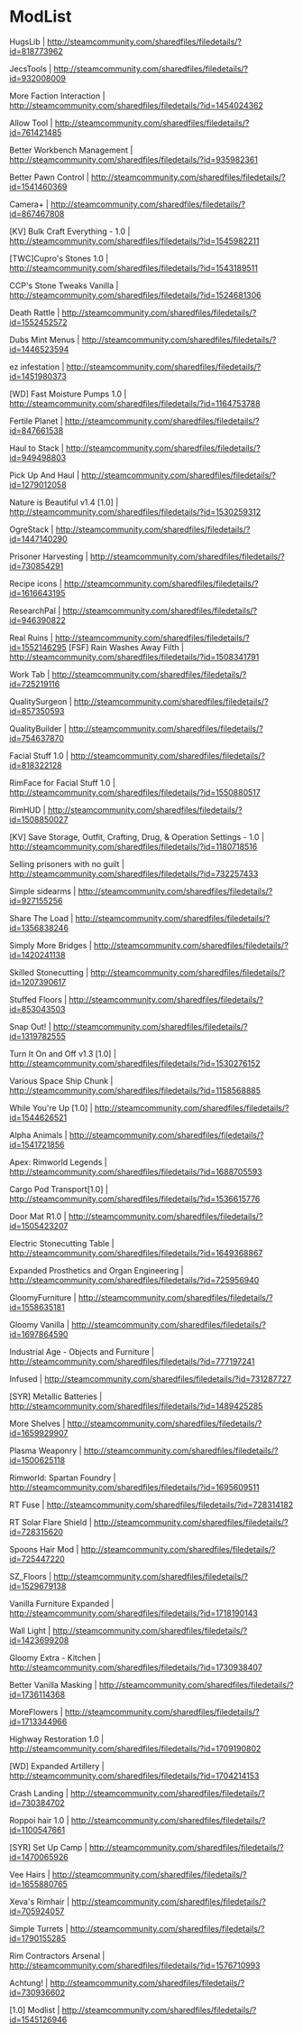 # ModList
HugsLib | http://steamcommunity.com/sharedfiles/filedetails/?id=818773962

JecsTools | http://steamcommunity.com/sharedfiles/filedetails/?id=932008009

More Faction Interaction | http://steamcommunity.com/sharedfiles/filedetails/?id=1454024362

Allow Tool | http://steamcommunity.com/sharedfiles/filedetails/?id=761421485

Better Workbench Management | http://steamcommunity.com/sharedfiles/filedetails/?id=935982361

Better Pawn Control | http://steamcommunity.com/sharedfiles/filedetails/?id=1541460369

Camera+ | http://steamcommunity.com/sharedfiles/filedetails/?id=867467808

[KV] Bulk Craft Everything - 1.0 | http://steamcommunity.com/sharedfiles/filedetails/?id=1545982211

[TWC]Cupro's Stones 1.0 | http://steamcommunity.com/sharedfiles/filedetails/?id=1543189511

CCP's Stone Tweaks Vanilla | http://steamcommunity.com/sharedfiles/filedetails/?id=1524681306

Death Rattle | http://steamcommunity.com/sharedfiles/filedetails/?id=1552452572

Dubs Mint Menus | http://steamcommunity.com/sharedfiles/filedetails/?id=1446523594

ez infestation | http://steamcommunity.com/sharedfiles/filedetails/?id=1451980373

[WD] Fast Moisture Pumps 1.0 | http://steamcommunity.com/sharedfiles/filedetails/?id=1164753788

Fertile Planet | http://steamcommunity.com/sharedfiles/filedetails/?id=847661538

Haul to Stack | http://steamcommunity.com/sharedfiles/filedetails/?id=949498803

Pick Up And Haul | http://steamcommunity.com/sharedfiles/filedetails/?id=1279012058

Nature is Beautiful v1.4 [1.0] | http://steamcommunity.com/sharedfiles/filedetails/?id=1530259312

OgreStack | http://steamcommunity.com/sharedfiles/filedetails/?id=1447140290

Prisoner Harvesting | http://steamcommunity.com/sharedfiles/filedetails/?id=730854291

Recipe icons | http://steamcommunity.com/sharedfiles/filedetails/?id=1616643195

ResearchPal | http://steamcommunity.com/sharedfiles/filedetails/?id=946390822

Real Ruins | http://steamcommunity.com/sharedfiles/filedetails/?id=1552146295
[FSF] Rain Washes Away Filth | http://steamcommunity.com/sharedfiles/filedetails/?id=1508341791

Work Tab | http://steamcommunity.com/sharedfiles/filedetails/?id=725219116

QualitySurgeon | http://steamcommunity.com/sharedfiles/filedetails/?id=857350593

QualityBuilder | http://steamcommunity.com/sharedfiles/filedetails/?id=754637870

Facial Stuff 1.0 | http://steamcommunity.com/sharedfiles/filedetails/?id=818322128

RimFace for Facial Stuff 1.0 | http://steamcommunity.com/sharedfiles/filedetails/?id=1550880517

RimHUD | http://steamcommunity.com/sharedfiles/filedetails/?id=1508850027

[KV] Save Storage, Outfit, Crafting, Drug, & Operation Settings - 1.0 | http://steamcommunity.com/sharedfiles/filedetails/?id=1180718516

Selling prisoners with no guilt | http://steamcommunity.com/sharedfiles/filedetails/?id=732257433

Simple sidearms | http://steamcommunity.com/sharedfiles/filedetails/?id=927155256

Share The Load | http://steamcommunity.com/sharedfiles/filedetails/?id=1356838246

Simply More Bridges | http://steamcommunity.com/sharedfiles/filedetails/?id=1420241138

Skilled Stonecutting | http://steamcommunity.com/sharedfiles/filedetails/?id=1207390617

Stuffed Floors | http://steamcommunity.com/sharedfiles/filedetails/?id=853043503

Snap Out! | http://steamcommunity.com/sharedfiles/filedetails/?id=1319782555

Turn It On and Off v1.3 [1.0] | http://steamcommunity.com/sharedfiles/filedetails/?id=1530276152

Various Space Ship Chunk | http://steamcommunity.com/sharedfiles/filedetails/?id=1158568885

While You're Up [1.0] | http://steamcommunity.com/sharedfiles/filedetails/?id=1544626521

Alpha Animals | http://steamcommunity.com/sharedfiles/filedetails/?id=1541721856

Apex: Rimworld Legends | http://steamcommunity.com/sharedfiles/filedetails/?id=1688705593

Cargo Pod Transport[1.0] | http://steamcommunity.com/sharedfiles/filedetails/?id=1536615776

Door Mat R1.0 | http://steamcommunity.com/sharedfiles/filedetails/?id=1505423207

Electric Stonecutting Table | http://steamcommunity.com/sharedfiles/filedetails/?id=1649368867

Expanded Prosthetics and Organ Engineering | http://steamcommunity.com/sharedfiles/filedetails/?id=725956940

GloomyFurniture | http://steamcommunity.com/sharedfiles/filedetails/?id=1558635181

Gloomy Vanilla | http://steamcommunity.com/sharedfiles/filedetails/?id=1697864590

Industrial Age - Objects and Furniture | http://steamcommunity.com/sharedfiles/filedetails/?id=777197241

Infused | http://steamcommunity.com/sharedfiles/filedetails/?id=731287727

[SYR] Metallic Batteries | http://steamcommunity.com/sharedfiles/filedetails/?id=1489425285

More Shelves | http://steamcommunity.com/sharedfiles/filedetails/?id=1659929907

Plasma Weaponry | http://steamcommunity.com/sharedfiles/filedetails/?id=1500625118

Rimworld: Spartan Foundry | http://steamcommunity.com/sharedfiles/filedetails/?id=1695609511

RT Fuse | http://steamcommunity.com/sharedfiles/filedetails/?id=728314182

RT Solar Flare Shield | http://steamcommunity.com/sharedfiles/filedetails/?id=728315620

Spoons Hair Mod | http://steamcommunity.com/sharedfiles/filedetails/?id=725447220

SZ_Floors | http://steamcommunity.com/sharedfiles/filedetails/?id=1529679138

Vanilla Furniture Expanded | http://steamcommunity.com/sharedfiles/filedetails/?id=1718190143

Wall Light | http://steamcommunity.com/sharedfiles/filedetails/?id=1423699208

Gloomy Extra - Kitchen | http://steamcommunity.com/sharedfiles/filedetails/?id=1730938407

Better Vanilla Masking | http://steamcommunity.com/sharedfiles/filedetails/?id=1736114368

MoreFlowers | http://steamcommunity.com/sharedfiles/filedetails/?id=1713344966

Highway Restoration 1.0 | http://steamcommunity.com/sharedfiles/filedetails/?id=1709190802

[WD] Expanded Artillery | http://steamcommunity.com/sharedfiles/filedetails/?id=1704214153

Crash Landing | http://steamcommunity.com/sharedfiles/filedetails/?id=730384702

Roppoi hair 1.0 | http://steamcommunity.com/sharedfiles/filedetails/?id=1100547661

[SYR] Set Up Camp | http://steamcommunity.com/sharedfiles/filedetails/?id=1470065926

Vee Hairs | http://steamcommunity.com/sharedfiles/filedetails/?id=1655880765

Xeva's Rimhair | http://steamcommunity.com/sharedfiles/filedetails/?id=705924057

Simple Turrets | http://steamcommunity.com/sharedfiles/filedetails/?id=1790155285

Rim Contractors Arsenal | http://steamcommunity.com/sharedfiles/filedetails/?id=1576710993

Achtung! | http://steamcommunity.com/sharedfiles/filedetails/?id=730936602

[1.0] Modlist | http://steamcommunity.com/sharedfiles/filedetails/?id=1545126946

